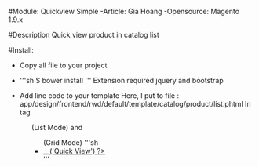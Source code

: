 #Module: Quickview Simple
-Article: Gia Hoang
-Opensource: Magento 1.9.x

#Description
Quick view product in catalog list

#Install:
- Copy all file to your project

- '''sh
  $ bower install
  '''
    Extension required jquery and bootstrap

- Add line code to your template
    Here, I put to file : app/design/frontend/rwd/default/template/catalog/product/list.phtml
    In tag <ul class="add-to-links">(List Mode) and <ul class="add-to-links">(Grid Mode)
    '''sh
      <li>
        <a href="#quickViewModal"  data-toggle="modal"  class="quick-view-link" data-url="<?php echo Mage::getBaseUrl(), 'quickview/quickview/view/id/', $_product->getId() ?>/"><?php echo $this->__('Quick View') ?></a>
      </li>
    '''